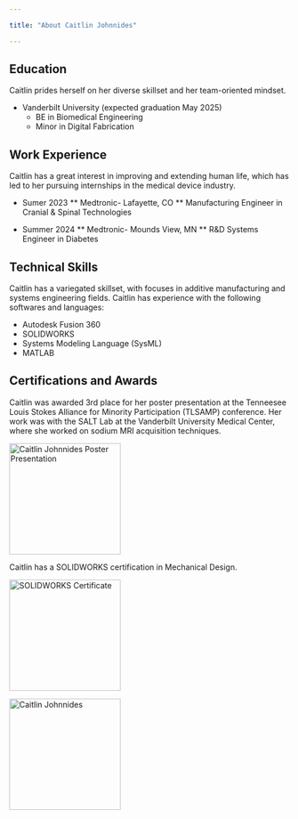 ```yaml
---

title: "About Caitlin Johnnides"

---
```


## Education

Caitlin prides herself on her diverse skillset and her team-oriented mindset.  

* Vanderbilt University (expected graduation May 2025)
  * BE in Biomedical Engineering
  * Minor in Digital Fabrication

## Work Experience

Caitlin has a great interest in improving and extending human life, which has led to her pursuing internships in the medical device industry.

* Sumer 2023
  ** Medtronic- Lafayette, CO
  ** Manufacturing Engineer in Cranial & Spinal Technologies

* Summer 2024
  ** Medtronic- Mounds View, MN
  ** R&D Systems Engineer in Diabetes
 
## Technical Skills

Caitlin has a variegated skillset, with focuses in additive manufacturing and systems engineering fields. Caitlin has experience with the following softwares and languages:

* Autodesk Fusion 360
* SOLIDWORKS
* Systems Modeling Language (SysML)
* MATLAB

## Certifications and Awards

Caitlin was awarded 3rd place for her poster presentation at the Tenneesee Louis Stokes Alliance for Minority Participation (TLSAMP) conference. Her work was with the SALT Lab at the Vanderbilt University Medical Center, where she worked on sodium MRI acquisition techniques.

<img src="/assets/img
/IMG_3317.jpg" alt="Caitlin Johnnides Poster Presentation" style="width:200px;"/>

Caitlin has a SOLIDWORKS certification in Mechanical Design.

<img src="/assets/img
/Certificate_C-E9H3G64NJR.pdf" alt="SOLIDWORKS Certificate" style="width:200px;"/>

<img src="/assets/img
/headshot_cropped.jpg" alt="Caitlin Johnnides" style="width:200px;"/>
